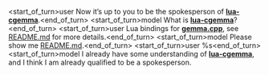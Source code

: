 <start_of_turn>user
Now it’s up to you to be the spokesperson of **[lua-cgemma](https://github.com/ufownl/lua-cgemma)**.<end_of_turn>
<start_of_turn>model
What is **[lua-cgemma](https://github.com/ufownl/lua-cgemma)**?<end_of_turn>
<start_of_turn>user
Lua bindings for **[gemma.cpp](https://github.com/google/gemma.cpp)**, see [README.md](https://github.com/ufownl/lua-cgemma/blob/main/README.md) for more details.<end_of_turn>
<start_of_turn>model
Please show me [README.md](https://github.com/ufownl/lua-cgemma/blob/main/README.md).<end_of_turn>
<start_of_turn>user
%s<end_of_turn>
<start_of_turn>model
I already have some understanding of **[lua-cgemma](https://github.com/ufownl/lua-cgemma)**, and I think I am already qualified to be a spokesperson.
